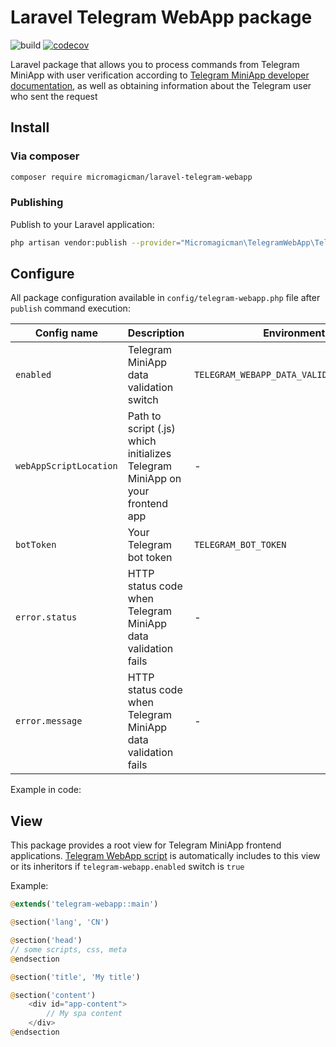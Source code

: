 # Laravel Telegram WebApp package

![build](https://github.com/micromagicman/laravel-telegram-webapp/actions/workflows/laravel-telegram-webapp-ci.yml/badge.svg)
[![codecov](https://codecov.io/github/micromagicman/laravel-telegram-webapp/graph/badge.svg?token=ZSVF7MGB38)](https://codecov.io/github/micromagicman/laravel-telegram-webapp)

Laravel package that allows you to process commands from Telegram MiniApp with user verification according to
[Telegram MiniApp developer documentation](https://core.telegram.org/bots/webapps), as well as obtaining information
about the Telegram user who sent the request

## Install

### Via composer

```bash
composer require micromagicman/laravel-telegram-webapp
```

### Publishing

Publish to your Laravel application:

```bash
php artisan vendor:publish --provider="Micromagicman\TelegramWebApp\TelegramWebAppServiceProvider"
```

## Configure

All package configuration available in `config/telegram-webapp.php` file after `publish` command execution:

| Config name            | Description                                                                  | Environment                               | Default value                                 |
|------------------------|------------------------------------------------------------------------------|-------------------------------------------|-----------------------------------------------|
| `enabled`              | Telegram MiniApp data validation switch                                      | `TELEGRAM_WEBAPP_DATA_VALIDATION_ENABLED` | `true`                                        |
| `webAppScriptLocation` | Path to script (.js) which initializes Telegram MiniApp on your frontend app | -                                         | `https://telegram.org/js/telegram-web-app.js` |
| `botToken`             | Your Telegram bot token                                                      | `TELEGRAM_BOT_TOKEN`                      | -                                             |
| `error.status`         | HTTP status code when Telegram MiniApp data validation fails                 | -                                         | 403 (Forbidden)                               |
| `error.message`        | HTTP status code when Telegram MiniApp data validation fails                 | -                                         | 403 (Forbidden)                               |

Example in code:

## View

This package provides a root view for Telegram MiniApp frontend applications.
[Telegram WebApp script](https://telegram.org/js/telegram-web-app.js) is automatically includes to this view or its
inheritors if `telegram-webapp.enabled` switch is `true`

Example:

```php
@extends('telegram-webapp::main')

@section('lang', 'CN')

@section('head')
// some scripts, css, meta
@endsection

@section('title', 'My title')

@section('content')
    <div id="app-content">
        // My spa content
    </div>
@endsection
```
